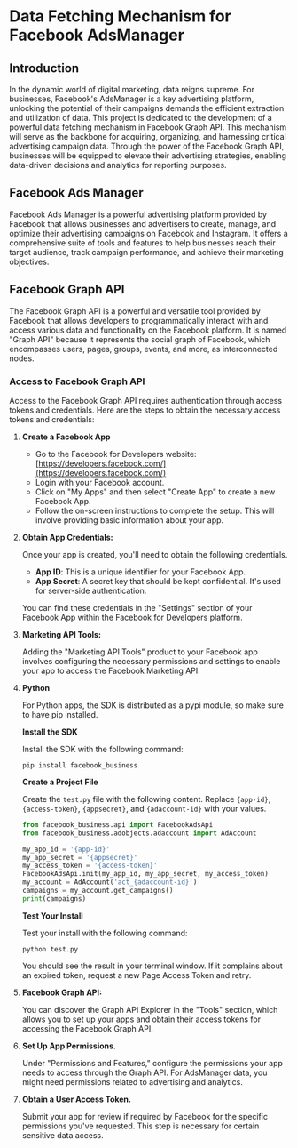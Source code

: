 
# Data Fetching Mechanism for Facebook AdsManager

## Introduction

In the dynamic world of digital marketing, data reigns supreme. For businesses, Facebook's AdsManager is a key advertising platform, unlocking the potential of their campaigns demands the efficient extraction and utilization of data. This project is dedicated to the development of a powerful data fetching mechanism in Facebook Graph API. This mechanism will serve as the backbone for acquiring, organizing, and harnessing critical advertising campaign data. Through the power of the Facebook Graph API, businesses will be equipped to elevate their advertising strategies, enabling data-driven decisions and analytics for reporting purposes.

## Facebook Ads Manager

Facebook Ads Manager is a powerful advertising platform provided by Facebook that allows businesses and advertisers to create, manage, and optimize their advertising campaigns on Facebook and Instagram. It offers a comprehensive suite of tools and features to help businesses reach their target audience, track campaign performance, and achieve their marketing objectives.

## Facebook Graph API

The Facebook Graph API is a powerful and versatile tool provided by Facebook that allows developers to programmatically interact with and access various data and functionality on the Facebook platform. It is named "Graph API" because it represents the social graph of Facebook, which encompasses users, pages, groups, events, and more, as interconnected nodes.

### Access to Facebook Graph API

Access to the Facebook Graph API requires authentication through access tokens and credentials. Here are the steps to obtain the necessary access tokens and credentials:

1. **Create a Facebook App**
   
   - Go to the Facebook for Developers website: [https://developers.facebook.com/](https://developers.facebook.com/)
   - Login with your Facebook account.
   - Click on "My Apps" and then select "Create App" to create a new Facebook App.
   - Follow the on-screen instructions to complete the setup. This will involve providing basic information about your app.

2. **Obtain App Credentials:**
   
   Once your app is created, you'll need to obtain the following credentials.
   
   - **App ID**: This is a unique identifier for your Facebook App.
   - **App Secret**: A secret key that should be kept confidential. It's used for server-side authentication.
   
   You can find these credentials in the "Settings" section of your Facebook App within the Facebook for Developers platform.

3. **Marketing API Tools:**

   Adding the "Marketing API Tools" product to your Facebook app involves configuring the necessary permissions and settings to enable your app to access the Facebook Marketing API.

4. **Python**
   
   For Python apps, the SDK is distributed as a pypi module, so make sure to have pip installed.

   **Install the SDK**
   
   Install the SDK with the following command:
   
   ```
   pip install facebook_business
   ```

   **Create a Project File**
   
   Create the `test.py` file with the following content. Replace `{app-id}`, `{access-token}`, `{appsecret}`, and `{adaccount-id}` with your values.

   ```python
   from facebook_business.api import FacebookAdsApi
   from facebook_business.adobjects.adaccount import AdAccount

   my_app_id = '{app-id}'
   my_app_secret = '{appsecret}'
   my_access_token = '{access-token}'
   FacebookAdsApi.init(my_app_id, my_app_secret, my_access_token)
   my_account = AdAccount('act_{adaccount-id}')
   campaigns = my_account.get_campaigns()
   print(campaigns)
   ```

   **Test Your Install**
   
   Test your install with the following command:

   ```
   python test.py
   ```

   You should see the result in your terminal window. If it complains about an expired token, request a new Page Access Token and retry.

5. **Facebook Graph API:**
   
   You can discover the Graph API Explorer in the "Tools" section, which allows you to set up your apps and obtain their access tokens for accessing the Facebook Graph API.

6. **Set Up App Permissions.**

   Under "Permissions and Features," configure the permissions your app needs to access through the Graph API. For AdsManager data, you might need permissions related to advertising and analytics.

7. **Obtain a User Access Token.**

   Submit your app for review if required by Facebook for the specific permissions you've requested. This step is necessary for certain sensitive data access.

